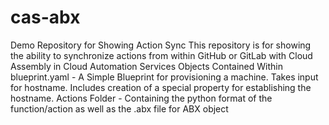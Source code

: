 # cas-abx
Demo Repository for Showing Action Sync This repository is for showing the ability to synchronize actions from within GitHub or GitLab with Cloud Assembly in Cloud Automation Services  Objects Contained Within blueprint.yaml - A Simple Blueprint for provisioning a machine. Takes input for hostname. Includes creation of a special property for establishing the hostname. Actions Folder - Containing the python format of the function/action as well as the .abx file for ABX object
